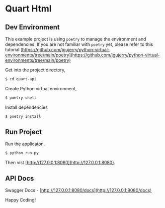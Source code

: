 # Quart Html


## Dev Environment

This example project is using `poetry` to manage the environment and dependencies.
If you are not familiar with `poetry` yet, please refer to this tutorial
[https://github.com/jgujerry/python-virtual-environments/tree/main/poetry](https://github.com/jgujerry/python-virtual-environments/tree/main/poetry)

Get into the project directory,
```bash
$ cd quart-api
```

Create Python virtual environment,
```bash
$ poetry shell
```

Install dependencies
```bash
$ poetry install
```

## Run Project

Run the applicaton,

```bash
$ python run.py
```

Then vist [http://127.0.0.1:8080](http://127.0.0.1:8080).

## API Docs

Swagger Docs - [http://127.0.0.1:8080/docs](http://127.0.0.1:8080/docs)

Happy Coding!
